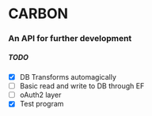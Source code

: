 # CARBON

### An API for further development

##### TODO
- [x] DB Transforms automagically
- [ ] Basic read and write to DB through EF
- [ ] oAuth2 layer
- [x] Test program
